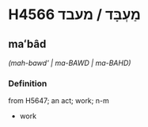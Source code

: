 # H4566 מַעְבָּד / מעבד

## maʻbâd

_(mah-bawd' | ma-BAWD | ma-BAHD)_

### Definition

from H5647; an act; work; n-m

- work
